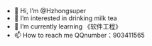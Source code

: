 - 👋 Hi, I’m @Hzhongsuper
- 👀 I’m interested in drinking milk tea
- 🌱 I’m currently learning 《软件工程》
- 📫 How to reach me QQnumber：903411565

<!---
Hzhongsuper/Hzhongsuper is a ✨ special ✨ repository because its `README.md` (this file) appears on your GitHub profile.
You can click the Preview link to take a look at your changes.
--->
